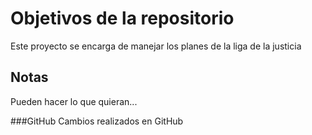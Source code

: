# Objetivos de la repositorio

Este proyecto se encarga de manejar los planes de la liga de la justicia


## Notas
Pueden hacer lo que quieran...

###GitHub
Cambios realizados en GitHub

